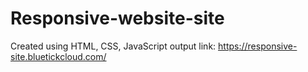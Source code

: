 # Responsive-website-site
Created using HTML, CSS, JavaScript
output link: https://responsive-site.bluetickcloud.com/
